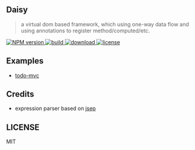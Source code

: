 ## Daisy
>  a virtual dom based framework, which using one-way data flow and using annotations to register method/computed/etc.

<a href="https://www.npmjs.com/package/daisy.js">
<img src="https://img.shields.io/npm/v/daisy.js.svg?style=flat-square" alt="NPM version">
</a>
<a href="https://travis-ci.org/daisyjs/daisy.js">
<img src="https://img.shields.io/travis/daisyjs/daisy.js.svg?style=flat-square" alt="build">
</a>

<a href="https://www.npmjs.com/package/daisy.js">
<img src="https://img.shields.io/npm/dm/daisy.js.svg?style=flat-square" alt="download">
</a>

<a href="https://github.com/daisyjs/daisy.js/blob/master/LICENSE">
<img src="https://img.shields.io/github/license/daisyjs/daisy.js.svg?style=flat-square" alt="license">
</a>

## Examples
* [todo-mvc](https://daisyjs.github.io/daisy.js/pages/todomvc.html)

## Credits
* expression parser based on [jsep](https://github.com/soney/jsep)

## LICENSE
MIT
